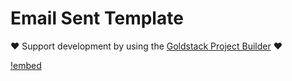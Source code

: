 # Email Sent Template

❤️ Support development by using the [Goldstack Project Builder](https://goldstack.party) ❤️

[!embed](../../../docs/docs/templates/hetzner-vps/index.md)

